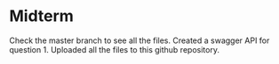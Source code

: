 # Midterm

Check the master branch to see all the files.
Created a swagger API for question 1.
Uploaded all the files to this github repository.
